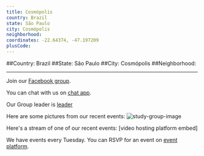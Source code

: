 ```yaml
---
title: Cosmópolis
country: Brazil
state: São Paulo
city: Cosmópolis
neighborhood: 
coordinates: -22.64374, -47.197209
plusCode:
---
```


##Country: Brazil
##State: São Paulo
##City: Cosmópolis
##Neighborhood: 
*****
Join our [Facebook group](https://www.facebook.com/groups/free.code.camp.cosmopolis).

You can chat with us on [chat app]().

Our Group leader is [leader]()

Here are some pictures from our recent events:
![study-group-image]()

Here's a stream of one of our recent events:
[video hosting platform embed]

We have events every Tuesday. You can RSVP for an event on [event platform]().

